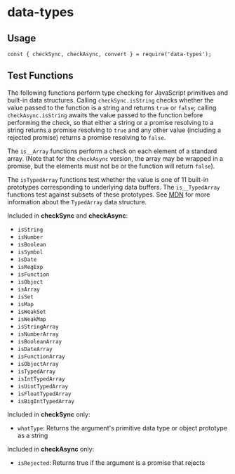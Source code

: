 # data-types

## Usage

```
const { checkSync, checkAsync, convert } = require('data-types');
```

## Test Functions

The following functions perform type checking for JavaScript primitives and built-in data structures. Calling `checkSync.isString` checks whether the value passed to the function is a string and returns `true` or `false`; calling `checkAsync.isString` awaits the value passed to the function before performing the check, so that either a string or a promise resolving to a string returns a promise resolving to `true` and any other value (including a rejected promise) returns a promise resolving to `false`. 

The `is__Array` functions perform a check on each element of a standard array. (Note that for the `checkAsync` version, the array may be wrapped in a promise, but the elements must not be or the function will return `false`). 

The `isTypedArray` functions test whether the value is one of 11 built-in prototypes corresponding to underlying data buffers. The `is__TypedArray` functions test against subsets of these prototypes. See [MDN](https://developer.mozilla.org/en-US/docs/Web/JavaScript/Reference/Global_Objects/TypedArray) for more information about the `TypedArray` data structure.

Included in **checkSync** and **checkAsync**:
- `isString`
- `isNumber`
- `isBoolean`
- `isSymbol`
- `isDate`
- `isRegExp`
- `isFunction`
- `isObject`
- `isArray`
- `isSet`
- `isMap`
- `isWeakSet`
- `isWeakMap`
- `isStringArray`
- `isNumberArray`
- `isBooleanArray`
- `isDateArray`
- `isFunctionArray`
- `isObjectArray`
- `isTypedArray`
- `isIntTypedArray`
- `isUintTypedArray`
- `isFloatTypedArray`
- `isBigIntTypedArray`

Included in **checkSync** only:
- `whatType`: Returns the argument's primitive data type or object prototype as a string

Included in **checkAsync** only:
- `isRejected`: Returns true if the argument is a promise that rejects
